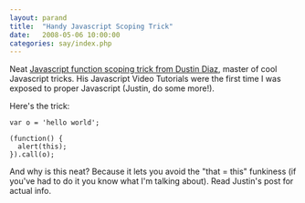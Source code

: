 ```yaml
---
layout: parand
title:  "Handy Javascript Scoping Trick"
date:   2008-05-06 10:00:00
categories: say/index.php
---
```

Neat [Javascript function scoping trick from Dustin Diaz](/web/20101222040408/http://www.dustindiaz.com/scoping-anonymous-functions/), master of cool Javascript tricks. His Javascript Video Tutorials were the first time I was exposed to proper Javascript \(Justin, do some more\!\).

Here's the trick:
    
    
    var o = 'hello world';
    
    (function() {
      alert(this);
    }).call(o);
    

And why is this neat? Because it lets you avoid the "that = this" funkiness \(if you've had to do it you know what I'm talking about\). Read Justin's post for actual info.
